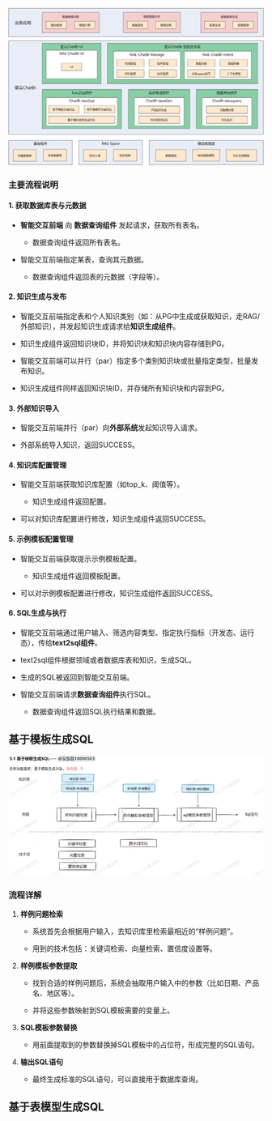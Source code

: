 ![输入图片说明](/imgs/2025-05-27/puGpXaHAxQ6ai6Hf.png)
### 主要流程说明

#### 1. **获取数据库表与元数据**

-   **智能交互前端** 向 **数据查询组件** 发起请求，获取所有表名。
    
    -   数据查询组件返回所有表名。
        
-   智能交互前端指定某表，查询其元数据。
    
    -   数据查询组件返回表的元数据（字段等）。
        

#### 2. **知识生成与发布**

-   智能交互前端指定表和个人知识类别（如：从PG中生成或获取知识，走RAG/外部知识），并发起知识生成请求给**知识生成组件**。
    
-   知识生成组件返回知识块ID，并将知识块和知识块内容存储到PG。
    
-   智能交互前端可以并行（par）指定多个类别知识块或批量指定类型，批量发布知识。
    
-   知识生成组件同样返回知识块ID，并存储所有知识块和内容到PG。
    

#### 3. **外部知识导入**

-   智能交互前端并行（par）向**外部系统**发起知识导入请求。
    
-   外部系统导入知识，返回SUCCESS。
    

#### 4. **知识库配置管理**

-   智能交互前端获取知识库配置（如top_k、阈值等）。
    
    -   知识生成组件返回配置。
        
-   可以对知识库配置进行修改，知识生成组件返回SUCCESS。
    

#### 5. **示例模板配置管理**

-   智能交互前端获取提示示例模板配置。
    
    -   知识生成组件返回模板配置。
        
-   可以对示例模板配置进行修改，知识生成组件返回SUCCESS。
    

#### 6. **SQL生成与执行**

-   智能交互前端通过用户输入、筛选内容类型、指定执行指标（开发态、运行态），传给**text2sql组件**。
    
-   text2sql组件根据领域或者数据库表和知识，生成SQL。
    
-   生成的SQL被返回到智能交互前端。
    
-   智能交互前端请求**数据查询组件**执行SQL。
    
    -   数据查询组件返回SQL执行结果和数据。


## 基于模板生成SQL
![输入图片说明](/imgs/2025-05-27/cwxTpnqi2cx1e8g0.png)
### 流程详解

1.  **样例问题检索**
    
    -   系统首先会根据用户输入，去知识库里检索最相近的“样例问题”。
        
    -   用到的技术包括：关键词检索、向量检索、置信度设置等。
        
2.  **样例模板参数提取**
    
    -   找到合适的样例问题后，系统会抽取用户输入中的参数（比如日期、产品名、地区等）。
        
    -   并将这些参数映射到SQL模板需要的变量上。
        
3.  **SQL模板参数替换**
    
    -   用前面提取到的参数替换掉SQL模板中的占位符，形成完整的SQL语句。
        
4.  **输出SQL语句**
    
    -   最终生成标准的SQL语句，可以直接用于数据库查询。

## 基于表模型生成SQL

<!--stackedit_data:
eyJoaXN0b3J5IjpbMjg0MTQ1MDksLTIwODMwODU5MzgsLTIwOD
g3NDY2MTJdfQ==
-->